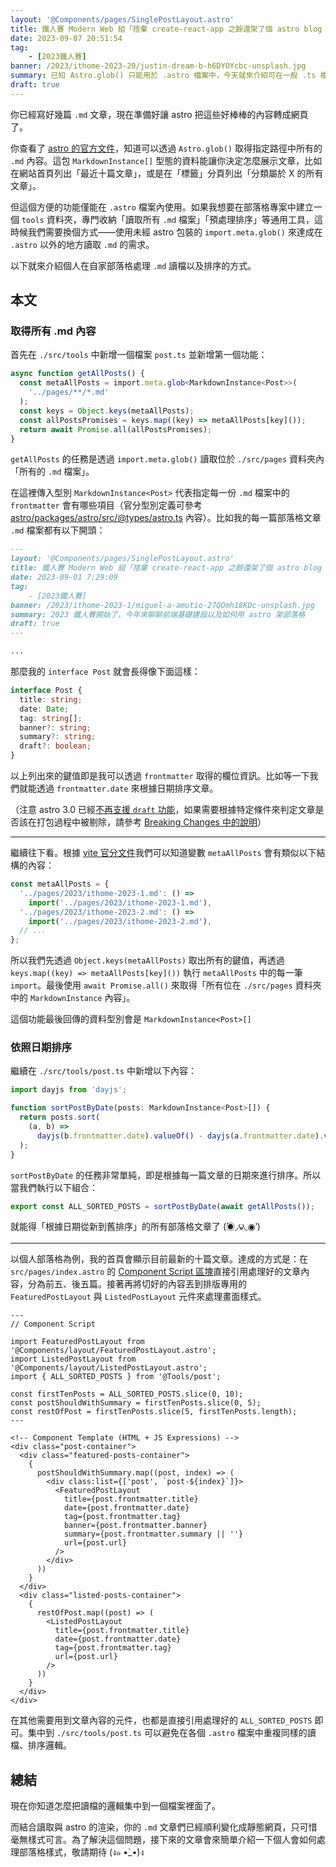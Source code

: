 ```yaml
---
layout: '@Components/pages/SinglePostLayout.astro'
title: 鐵人賽 Modern Web 組「捨棄 create-react-app 之餘還架了個 astro blog 昭告天下」第 20 天
date: 2023-09-07 20:51:54
tag:
	- [2023鐵人賽]
banner: /2023/ithome-2023-20/justin-dream-b-h6DYOYcbc-unsplash.jpg
summary: 已知 Astro.glob() 只能用於 .astro 檔案中，今天就來介紹可在一般 .ts 檔案內執行的替代方案： import.meta.glob()
draft: true
---
```


你已經寫好幾篇 `.md` 文章，現在準備好讓 astro 把這些好棒棒的內容轉成網頁了。

你查看了 [astro 的官方文件](https://docs.astro.build/en/reference/api-reference/#astro-global)，知道可以透過 `Astro.glob()` 取得指定路徑中所有的 `.md` 內容。這包 `MarkdownInstance[]` 型態的資料能讓你決定怎麼展示文章，比如在網站首頁列出「最近十篇文章」，或是在「標籤」分頁列出「分類屬於 X 的所有文章」。

但這個方便的功能僅能在 `.astro` 檔案內使用。如果我想要在部落格專案中建立一個 `tools` 資料夾，專門收納「讀取所有 `.md` 檔案」「預處理排序」等通用工具，這時候我們需要換個方式——使用未經 astro 包裝的 `import.meta.glob()` 來達成在 `.astro` 以外的地方讀取 `.md` 的需求。

以下就來介紹個人在自家部落格處理 `.md` 讀檔以及排序的方式。

## 本文

### 取得所有 .md 內容

首先在 `./src/tools` 中新增一個檔案 `post.ts` 並新增第一個功能：

```ts
async function getAllPosts() {
  const metaAllPosts = import.meta.glob<MarkdownInstance<Post>>(
    '../pages/**/*.md'
  );
  const keys = Object.keys(metaAllPosts);
  const allPostsPromises = keys.map((key) => metaAllPosts[key]());
  return await Promise.all(allPostsPromises);
}
```

`getAllPosts` 的任務是透過 `import.meta.glob()` 讀取位於 `./src/pages` 資料夾內「所有的 `.md` 檔案」。

在這裡傳入型別 `MarkdownInstance<Post>` 代表指定每一份 `.md` 檔案中的 `frontmatter` 會有哪些項目（官分型別定義可參考 [astro/packages/astro/src/@types/astro.ts](https://github.com/withastro/astro/blob/0fa483283e54c94f173838cd558dc0dbdd11e699/packages/astro/src/%40types/astro.ts#L1513) 內容）。比如我的每一篇部落格文章 `.md` 檔案都有以下開頭：

```md
---
layout: '@Components/pages/SinglePostLayout.astro'
title: 鐵人賽 Modern Web 組「捨棄 create-react-app 之餘還架了個 astro blog 昭告天下」第 1 天
date: 2023-09-01 7:29:09
tag:
	- [2023鐵人賽]
banner: /2023/ithome-2023-1/miguel-a-amutio-27QOmh18KDc-unsplash.jpg
summary: 2023 鐵人賽開始了，今年來聊聊前端基礎建設以及如何用 astro 架部落格
draft: true
---

...
```

那麼我的 `interface Post` 就會長得像下面這樣：

```ts
interface Post {
  title: string;
  date: Date;
  tag: string[];
  banner?: string;
  summary?: string;
  draft?: boolean;
}
```

以上列出來的鍵值即是我可以透過 `frontmatter` 取得的欄位資訊。比如等一下我們就能透過 `frontmatter.date` 來根據日期排序文章。

（注意 astro 3.0 已經[不再支援 `draft` 功能](https://docs.astro.build/en/reference/configuration-reference/#markdowndrafts)，如果需要根據特定條件來判定文章是否該在打包過程中被剔除，請參考 [Breaking Changes 中的說明](https://docs.astro.build/en/guides/upgrade-to/v3/#what-should-i-do-14)）

---

繼續往下看。根據 [vite 官分文件](https://vitejs.dev/guide/features.html#glob-import)我們可以知道變數 `metaAllPosts` 會有類似以下結構的內容：

```ts
const metaAllPosts = {
  '../pages/2023/ithome-2023-1.md': () =>
    import('../pages/2023/ithome-2023-1.md'),
  '../pages/2023/ithome-2023-2.md': () =>
    import('../pages/2023/ithome-2023-2.md'),
  // ...
};
```

所以我們先透過 `Object.keys(metaAllPosts)` 取出所有的鍵值，再透過 `keys.map((key) => metaAllPosts[key]())` 執行 `metaAllPosts` 中的每一筆 `import`。最後使用 `await Promise.all()` 來取得「所有位在 `./src/pages` 資料夾中的 `MarkdownInstance` 內容」。

這個功能最後回傳的資料型別會是 `MarkdownInstance<Post>[]`

### 依照日期排序

繼續在 `./src/tools/post.ts` 中新增以下內容：

```ts
import dayjs from 'dayjs';

function sortPostByDate(posts: MarkdownInstance<Post>[]) {
  return posts.sort(
    (a, b) =>
      dayjs(b.frontmatter.date).valueOf() - dayjs(a.frontmatter.date).valueOf()
  );
}
```

`sortPostByDate` 的任務非常單純，即是根據每一篇文章的日期來進行排序。所以當我們執行以下組合：

```ts
export const ALL_SORTED_POSTS = sortPostByDate(await getAllPosts());
```

就能得「根據日期從新到舊排序」的所有部落格文章了 (́◉◞౪◟◉‵)

---

以個人部落格為例，我的首頁會顯示目前最新的十篇文章。達成的方式是：在 `src/pages/index.astro` 的 [Component Script 區塊](https://docs.astro.build/en/core-concepts/astro-components/#component-structure)直接引用處理好的文章內容，分為前五、後五篇。接著再將切好的內容丟到排版專用的 `FeaturedPostLayout` 與 `ListedPostLayout` 元件來處理畫面樣式。

```astro
---
// Component Script

import FeaturedPostLayout from '@Components/layout/FeaturedPostLayout.astro';
import ListedPostLayout from '@Components/layout/ListedPostLayout.astro';
import { ALL_SORTED_POSTS } from '@Tools/post';

const firstTenPosts = ALL_SORTED_POSTS.slice(0, 10);
const postShouldWithSummary = firstTenPosts.slice(0, 5);
const restOfPost = firstTenPosts.slice(5, firstTenPosts.length);
---

<!-- Component Template (HTML + JS Expressions) -->
<div class="post-container">
  <div class="featured-posts-container">
    {
      postShouldWithSummary.map((post, index) => (
        <div class:list={['post', `post-${index}`]}>
          <FeaturedPostLayout
            title={post.frontmatter.title}
            date={post.frontmatter.date}
            tag={post.frontmatter.tag}
            banner={post.frontmatter.banner}
            summary={post.frontmatter.summary || ''}
            url={post.url}
          />
        </div>
      ))
    }
  </div>
  <div class="listed-posts-container">
    {
      restOfPost.map((post) => (
        <ListedPostLayout
          title={post.frontmatter.title}
          date={post.frontmatter.date}
          tag={post.frontmatter.tag}
          url={post.url}
        />
      ))
    }
  </div>
</div>
```

在其他需要用到文章內容的元件，也都是直接引用處理好的 `ALL_SORTED_POSTS` 即可。集中到 `./src/tools/post.ts` 可以避免在各個 `.astro` 檔案中重複同樣的讀檔、排序邏輯。

## 總結

現在你知道怎麼把讀檔的邏輯集中到一個檔案裡面了。

而結合讀取與 astro 的渲染，你的 `.md` 文章們已經順利變化成靜態網頁，只可惜毫無樣式可言。為了解決這個問題，接下來的文章會來簡單介紹一下個人會如何處理部落格樣式，敬請期待 (ง๑ •̀\_•́)ง
